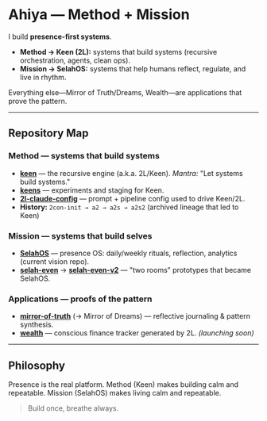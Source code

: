 # Ahiya — Method + Mission

I build **presence-first systems**.

- **Method → Keen (2L):** systems that build systems (recursive orchestration, agents, clean ops).
- **Mission → SelahOS:** systems that help humans reflect, regulate, and live in rhythm.

Everything else—Mirror of Truth/Dreams, Wealth—are applications that prove the pattern.

---

## Repository Map

### Method — systems that build systems
- **[keen](https://github.com/Ahiya1/keen)** — the recursive engine (a.k.a. 2L/Keen).
  _Mantra:_ "Let systems build systems."
- **[keens](https://github.com/Ahiya1/keens)** — experiments and staging for Keen.
- **[2l-claude-config](https://github.com/Ahiya1/2l-claude-config)** — prompt + pipeline config used to drive Keen/2L.
- **History:** `2con-init → a2 → a2s → a2s2` (archived lineage that led to Keen)

### Mission — systems that build selves
- **[SelahOS](https://github.com/Ahiya1/SelahOS)** — presence OS: daily/weekly rituals, reflection, analytics (current vision repo).
- **[selah-even](https://github.com/Ahiya1/selah-even)** → **[selah-even-v2](https://github.com/Ahiya1/selah-even-v2)** — "two rooms" prototypes that became SelahOS.

### Applications — proofs of the pattern
- **[mirror-of-truth](https://github.com/Ahiya1/mirror-of-truth)** (→ Mirror of Dreams) — reflective journaling & pattern synthesis.
- **[wealth](https://github.com/Ahiya1/wealth)** — conscious finance tracker generated by 2L. _(launching soon)_

---

## Philosophy
Presence is the real platform.
Method (Keen) makes building calm and repeatable.
Mission (SelahOS) makes living calm and repeatable.

> Build once, breathe always.
